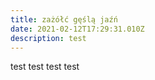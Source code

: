 ```yaml
---
title: zażółć gęślą jaźń
date: 2021-02-12T17:29:31.010Z
description: test
---
```

test test test test